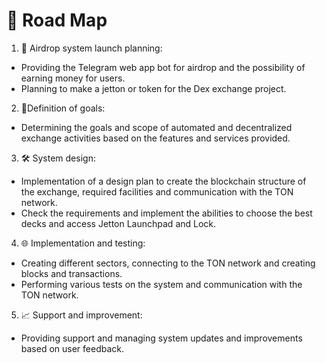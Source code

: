 # 🥮 Road Map

1. 🚀 Airdrop system launch planning:

* Providing the Telegram web app bot for airdrop and the possibility of earning money for users.
* Planning to make a jetton or token for the Dex exchange project.

2. 📝Definition of goals:

* Determining the goals and scope of automated and decentralized exchange activities based on the features and services provided.

3. 🛠 System design:

* Implementation of a design plan to create the blockchain structure of the exchange, required facilities and communication with the TON network.
* Check the requirements and implement the abilities to choose the best decks and access Jetton Launchpad and Lock.

4. 🌐 Implementation and testing:

* Creating different sectors, connecting to the TON network and creating blocks and transactions.
* Performing various tests on the system and communication with the TON network.

5. 📈 Support and improvement:

* Providing support and managing system updates and improvements based on user feedback.

